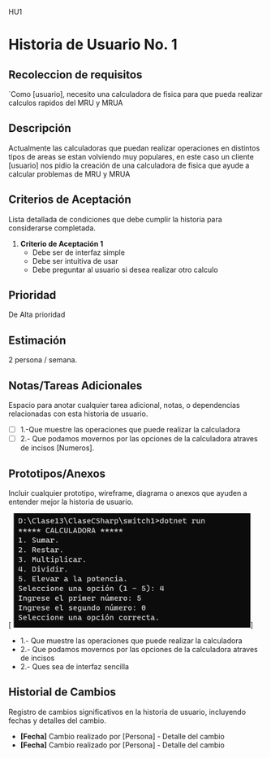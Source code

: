 HU1
# Historia de Usuario No. 1

## Recoleccion de requisitos

`Como [usuario], necesito una calculadora de fisica  para que pueda realizar  calculos rapidos del MRU y MRUA

## Descripción

Actualmente las calculadoras que puedan realizar operaciones en distintos tipos de areas se estan volviendo muy populares, en este caso un cliente [usuario] nos pidio la creación de una calculadora de fisica que ayude a calcular problemas de MRU y MRUA

## Criterios de Aceptación

Lista detallada de condiciones que debe cumplir la historia para considerarse completada.

1. **Criterio de Aceptación 1**
   - Debe ser de interfaz simple
   - Debe ser intuitiva de usar
   - Debe preguntar al usuario si desea realizar otro calculo

## Prioridad

De Alta prioridad

## Estimación

2 persona / semana. 

## Notas/Tareas Adicionales

Espacio para anotar cualquier tarea adicional, notas, o dependencias relacionadas con esta historia de usuario.

- [ ] 1.-Que muestre las operaciones que puede realizar la calculadora 
- [ ] 2.- Que podamos movernos por las opciones de la calculadora atraves de incisos [Numeros].

## Prototipos/Anexos

Incluir cualquier prototipo, wireframe, diagrama o anexos que ayuden a entender mejor la historia de usuario.

[ ![Calculadora 2](Calculadora%202.jpg)]

* 1.- Que muestre las operaciones que puede realizar la calculadora
* 2.- Que podamos movernos por las opciones de la calculadora atraves de incisos
* 2.- Ques sea de interfaz sencilla



## Historial de Cambios

Registro de cambios significativos en la historia de usuario, incluyendo fechas y detalles del cambio.

- **[Fecha]** Cambio realizado por [Persona] - Detalle del cambio
- **[Fecha]** Cambio realizado por [Persona] - Detalle del cambio